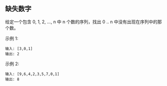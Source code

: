 ## 缺失数字

给定一个包含 0, 1, 2, ..., n 中 n 个数的序列，找出 0 .. n 中没有出现在序列中的那个数。

示例 1:
```
输入: [3,0,1]
输出: 2
```
示例 2:
```
输入: [9,6,4,2,3,5,7,0,1]
输出: 8
```